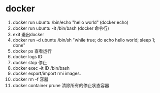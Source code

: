 # docker

1. docker run ubuntu /bin/echo "hello world" (docker echo)
2. docker run ubuntu -it /bin/bash (docker 命令行)
3. exit 退出docker
4. docker run -d ubuntu /bin/sh "while true; do echo hello world; sleep 1; done"
5. docker ps 查看运行
6. docker logs ID
7. docker stop 停止
8. docker exec -it ID /bin/bash
9. docker export/import rmi images.
10. docker rm -f 容器
11. docker container prune 清除所有的停止状态容器